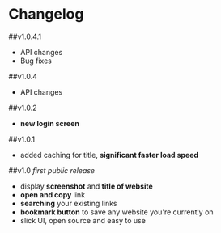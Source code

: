 # Changelog

##v1.0.4.1
 - API changes
 - Bug fixes

##v1.0.4
 - API changes

##v1.0.2
 - **new login screen**

##v1.0.1
 - added caching for title, **significant faster load speed**

##v1.0
*first public release*

 - display **screenshot** and **title of website**
 - **open and copy** link
 - **searching** your existing links
 - **bookmark button** to save any website you're currently on
 - slick UI, open source and easy to use
